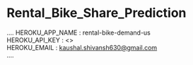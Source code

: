 # Rental_Bike_Share_Prediction  

....
HEROKU_APP_NAME : rental-bike-demand-us  
HEROKU_API_KEY : <>  
HEROKU_EMAIL : kaushal.shivansh630@gmail.com  
....